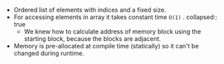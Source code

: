 - Ordered list of elements with indices and a fixed size.
- For accessing elements in array it takes constant time `O(1)` .
  collapsed:: true
	- We knew how to calculate address of memory block using the starting block, because the blocks are adjacent.
- Memory is pre-allocated at compile time (statically) so it can't be changed during runtime.